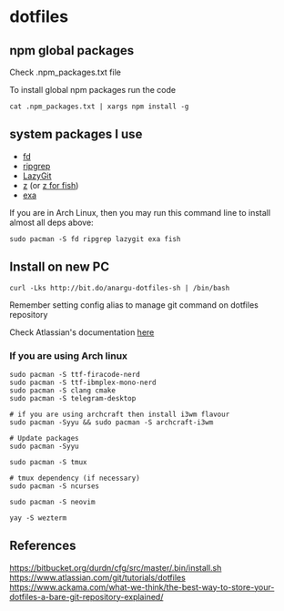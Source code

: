 # dotfiles

## npm global packages

Check .npm_packages.txt file

To install global npm packages run the code

    cat .npm_packages.txt | xargs npm install -g

## system packages I use


- [fd](https://github.com/sharkdp/fd#installation) 
- [ripgrep](https://github.com/BurntSushi/ripgrep#installation)
- [LazyGit](https://github.com/jesseduffield/lazygit)
- [z](https://github.com/rupa/z) (or [z for fish](https://github.com/jethrokuan/z))
- [exa](https://the.exa.website)

If you are in Arch Linux, then you may run this command line to install almost all deps above:

    sudo pacman -S fd ripgrep lazygit exa fish

## Install on new PC

    curl -Lks http://bit.do/anargu-dotfiles-sh | /bin/bash


Remember setting config alias to manage git command on dotfiles repository

Check Atlassian's documentation [here](https://www.atlassian.com/git/tutorials/dotfiles)

### If you are using Arch linux

    sudo pacman -S ttf-firacode-nerd
    sudo pacman -S ttf-ibmplex-mono-nerd
    sudo pacman -S clang cmake
    sudo pacman -S telegram-desktop

    # if you are using archcraft then install i3wm flavour
    sudo pacman -Syyu && sudo pacman -S archcraft-i3wm

    # Update packages
    sudo pacman -Syyu
    
    sudo pacman -S tmux

    # tmux dependency (if necessary)
    sudo pacman -S ncurses

    sudo pacman -S neovim

    yay -S wezterm


## References

https://bitbucket.org/durdn/cfg/src/master/.bin/install.sh
https://www.atlassian.com/git/tutorials/dotfiles
https://www.ackama.com/what-we-think/the-best-way-to-store-your-dotfiles-a-bare-git-repository-explained/

